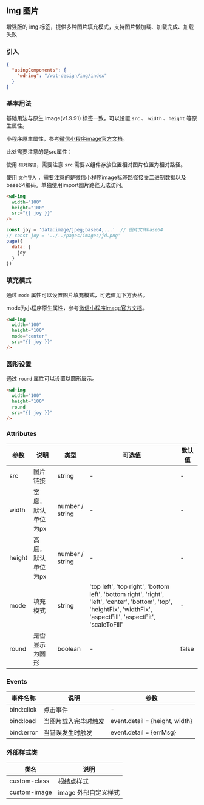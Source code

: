 ## Img 图片

增强版的 img 标签，提供多种图片填充模式，支持图片懒加载、加载完成、加载失败

### 引入

```json
{
  "usingComponents": {
    "wd-img": "/wot-design/img/index"
  }
}
```

### 基本用法

基础用法与原生 image(v1.9.91) 标签一致，可以设置 `src` 、 `width` 、`height` 等原生属性。

小程序原生属性，参考[微信小程序image官方文档](https://developers.weixin.qq.com/miniprogram/dev/component/image.html)。

此处需要注意的是src属性：

使用 `相对路径`，需要注意 `src` 需要以组件存放位置相对图片位置为相对路径。

使用 `文件导入` ，需要注意的是微信小程序image标签路径接受二进制数据以及base64编码。单独使用import图片路径无法访问。

```html
<wd-img
  width="100"
  height="100"
  src="{{ joy }}"
/>
```

```JavaScript
const joy = 'data:image/jpeg;base64,...'  // 图片文件base64
// const joy = '../../pages/images/jd.png'
page({
  data: {
    joy
  }
})
```

### 填充模式

通过 `mode` 属性可以设置图片填充模式，可选值见下方表格。

mode为小程序原生属性，参考[微信小程序image官方文档](https://developers.weixin.qq.com/miniprogram/dev/component/image.html)。

```html
<wd-img
  width="100"
  height="100"
  mode="center"
  src="{{ joy }}"
/>
```

### 圆形设置

通过 `round` 属性可以设置以圆形展示。

```html
<wd-img
  width="100"
  height="100"
  round
  src="{{ joy }}"
/>
```

### Attributes

| 参数      | 说明                                 | 类型      | 可选值       | 默认值   |
|---------- |------------------------------------ |---------- |------------- |-------- |
| src | 图片链接 | string | - | - |
| width | 宽度，默认单位为px | number / string | - | - |
| height | 高度，默认单位为px | number / string | - | - |
| mode | 填充模式 | string | 'top left', 'top right', 'bottom left', 'bottom right', 'right', 'left', 'center', 'bottom', 'top', 'heightFix', 'widthFix', 'aspectFill', 'aspectFit', 'scaleToFill' | - |
| round | 是否显示为圆形 | boolean | - | false |

### Events

| 事件名称      | 说明                                 | 参数     |
|------------- |------------------------------------ |--------- |
| bind:click | 点击事件 | - |
| bind:load | 当图片载入完毕时触发 | event.detail = {height, width} |
| bind:error | 当错误发生时触发 | event.detail = {errMsg} |

### 外部样式类

| 类名     | 说明                |
|---------|---------------------|
| custom-class | 根结点样式 |
| custom-image| image 外部自定义样式 |
